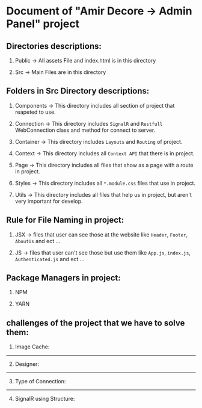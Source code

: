 # Document of "Amir Decore -> Admin Panel" project

## Directories descriptions:

1. Public -> All assets File and index.html is in this directory

2. Src -> Main Files are in this directory

## Folders in Src Directory descriptions:

1. Components -> This directory includes all section of project that reapeted to use.

2. Connection -> This directory includes `SignalR` and `Restfull` WebConnection class and method for connect to server.

3. Container -> This directory includes `Layouts` and `Routing` of project.

4. Context -> This directory includes all `Context API` that there is in project.

5. Page -> This directory includes all files that show as a page with a route in project.

6. Styles -> This directory includes all `*.module.css` files that use in project.

7. Utils -> This directory includes all files that help us in project, but aren't very important for develop.

## Rule for File Naming in project:

1. JSX -> files that user can see those at the website like `Header`, `Footer`, `AboutUs` and ect ...

2. JS -> files that user can't see those but use them like `App.js`, `index.js`, `Authenticated.js` and ect ...

## Package Managers in project:

1. NPM

2. YARN

## challenges of the project that we have to solve them:

1. Image Cache:
***
2. Designer:
***
3. Type of Connection:
***
4. SignalR using Structure:
